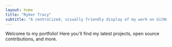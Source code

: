 ```yaml
---
layout: home
title: "Ryker Tracy"
subtitle: "A centralized, visually friendly display of my work on GitHub."
---
```


Welcome to my portfolio! Here you'll find my latest projects, open source contributions, and more.

